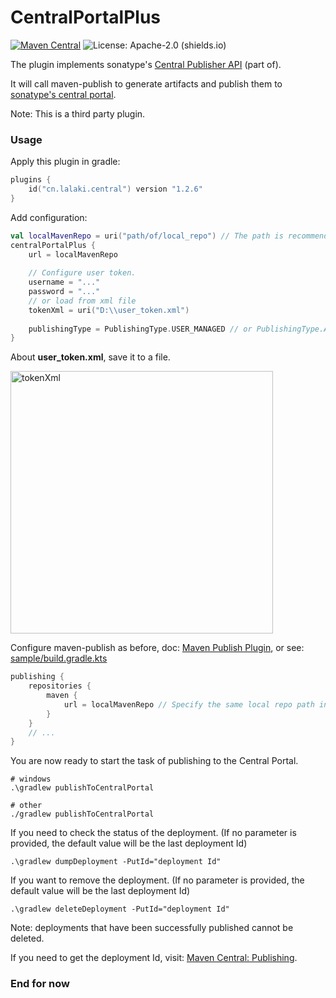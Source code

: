 # CentralPortalPlus
[![Maven Central](https://img.shields.io/maven-central/v/cn.lalaki.central/central.svg?label=Maven%20Central&logo=sonatype)](https://central.sonatype.com/artifact/cn.lalaki.central/central/)
![License: Apache-2.0 (shields.io)](https://img.shields.io/badge/License-Apache--2.0-c02041?logo=apache)

The plugin implements sonatype's [Central Publisher API](https://central.sonatype.com/api-doc) (part of).

It will call maven-publish to generate artifacts and publish them to [sonatype's central portal](https://central.sonatype.com/).

Note: This is a third party plugin.

### Usage

Apply this plugin in gradle:
```kts
plugins {
    id("cn.lalaki.central") version "1.2.6"
}
```

Add configuration:
```kts
val localMavenRepo = uri("path/of/local_repo") // The path is recommended to be set to an empty directory
centralPortalPlus {
    url = localMavenRepo
    
    // Configure user token.
    username = "..."
    password = "..."
    // or load from xml file
    tokenXml = uri("D:\\user_token.xml")
    
    publishingType = PublishingType.USER_MANAGED // or PublishingType.AUTOMATIC
}
```
About **user_token.xml**, save it to a file.

<img src="https://fastly.jsdelivr.net/gh/lalakii/lalakii.github.io@master/tokenXml.jpg" width="420" alt="tokenXml">

Configure maven-publish as before, doc: [Maven Publish Plugin](https://docs.gradle.org/current/userguide/publishing_maven.html), or see: [sample/build.gradle.kts](https://github.com/lalakii/central-portal-plus/blob/master/sample/build.gradle.kts)
```kts
publishing {
    repositories {
        maven {
            url = localMavenRepo // Specify the same local repo path in the configuration.
        }
    }
    // ...
}
```
You are now ready to start the task of publishing to the Central Portal.
```console
# windows
.\gradlew publishToCentralPortal

# other
./gradlew publishToCentralPortal
```
If you need to check the status of the deployment. (If no parameter is provided, the default value will be the last deployment Id)
```console
.\gradlew dumpDeployment -PutId="deployment Id"
```
If you want to remove the deployment. (If no parameter is provided, the default value will be the last deployment Id)
```console
.\gradlew deleteDeployment -PutId="deployment Id"
```
Note: deployments that have been successfully published cannot be deleted.

If you need to get the deployment Id, visit: [Maven Central: Publishing](https://central.sonatype.com/publishing/deployments).

### End for now
